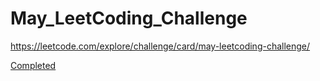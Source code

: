 # May_LeetCoding_Challenge

https://leetcode.com/explore/challenge/card/may-leetcoding-challenge/

[Completed](https://github.com/nimishjindal/May_LeetCoding_Challenge/blob/master/completePercentag.JPG)
